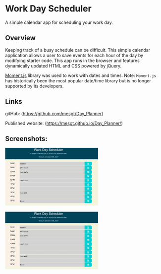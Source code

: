 # Work Day Scheduler
A simple calendar app for scheduling your work day.

## Overview
Keeping track of a busy schedule can be difficult. This simple calendar application  allows a user to save events for each hour of the day by modifying starter code. This app runs in the browser and features dynamically updated HTML and CSS powered by jQuery. 

[Moment.js](https://momentjs.com/) library was used to work with dates and times. Note: `Moment.js` has historically been the most popular date/time library but is no longer supported by its developers.

## Links

gitHub: (https://github.com/mesgt/Day_Planner)

Published website: (https://mesgt.github.io/Day_Planner/)

## Screenshots:
<img src="assets/images/scheduler_business_hrs.jpg" alt="schedule img 1" width="300"/>
<br>
<br>
<img src="assets/images/scheduler_after_hrs.jpg" alt="schedule img 2" width="300"/>